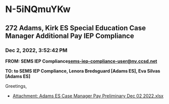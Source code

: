 # N-5iNQmuYKw
## 272 Adams, Kirk ES Special Education Case Manager Additional Pay IEP Compliance
### Dec 2, 2022, 3:52:42 PM
**FROM: SEMS IEP Compliance<sems-iep-compliance-user@nv.ccsd.net>**

**TO: to SEMS IEP Compliance, Lenora Bredsguard [Adams ES], Eva Silvas [Adams ES]**


Greetings, 





* [Attachment: Adams ES Case Manager Pay Preliminary Dec 02 2022.xlsx](N-5iNQmuYKw-attachment-1.xlsx)
